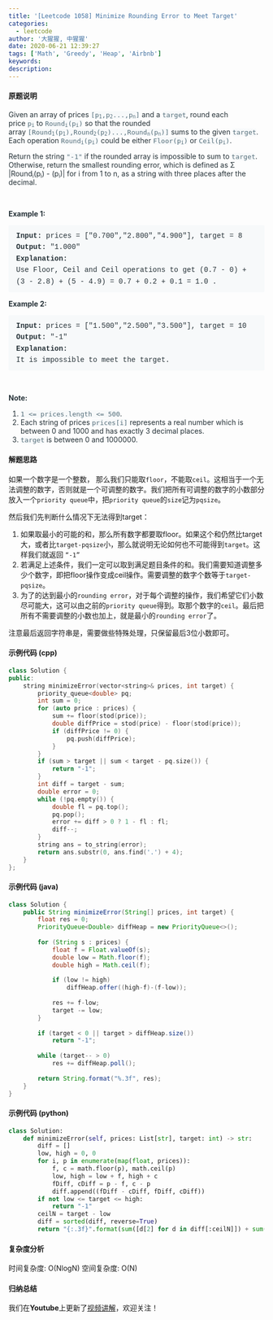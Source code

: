 ```yaml
---
title: '[Leetcode 1058] Minimize Rounding Error to Meet Target'
categories:
  - leetcode
author: '大猩猩, 中猩猩'
date: 2020-06-21 12:39:27
tags: ['Math', 'Greedy', 'Heap', 'Airbnb']
keywords: 
description:
---
```

#### 原题说明
<p style="font-size: 14px; margin-bottom: 1em; color: rgb(38, 50, 56); font-family: -apple-system, system-ui, &quot;Segoe UI&quot;, &quot;PingFang SC&quot;, &quot;Hiragino Sans GB&quot;, &quot;Microsoft YaHei&quot;, &quot;Helvetica Neue&quot;, Helvetica, Arial, sans-serif, &quot;Apple Color Emoji&quot;, &quot;Segoe UI Emoji&quot;, &quot;Segoe UI Symbol&quot;;">Given an array of prices&nbsp;<code style="font-family: monospace; font-size: 13px; color: rgb(84, 110, 122); background-color: rgb(247, 249, 250); border-radius: 3px;">[p<span style="font-size: 9.75px; line-height: 0; position: relative; vertical-align: baseline; bottom: -0.25em;">1</span>,p<span style="font-size: 9.75px; line-height: 0; position: relative; vertical-align: baseline; bottom: -0.25em;">2</span>...,p<span style="font-size: 9.75px; line-height: 0; position: relative; vertical-align: baseline; bottom: -0.25em;">n</span>]</code>&nbsp;and a&nbsp;<code style="font-family: monospace; font-size: 13px; color: rgb(84, 110, 122); background-color: rgb(247, 249, 250); border-radius: 3px;">target</code>, round each price&nbsp;<code style="font-family: monospace; font-size: 13px; color: rgb(84, 110, 122); background-color: rgb(247, 249, 250); border-radius: 3px;">p<span style="font-size: 9.75px; line-height: 0; position: relative; vertical-align: baseline; bottom: -0.25em;">i</span></code>&nbsp;to&nbsp;<code style="font-family: monospace; font-size: 13px; color: rgb(84, 110, 122); background-color: rgb(247, 249, 250); border-radius: 3px;">Round<span style="font-size: 9.75px; line-height: 0; position: relative; vertical-align: baseline; bottom: -0.25em;">i</span>(p<span style="font-size: 9.75px; line-height: 0; position: relative; vertical-align: baseline; bottom: -0.25em;">i</span>)</code>&nbsp;so that the rounded array&nbsp;<code style="font-family: monospace; font-size: 13px; color: rgb(84, 110, 122); background-color: rgb(247, 249, 250); border-radius: 3px;">[Round<span style="font-size: 9.75px; line-height: 0; position: relative; vertical-align: baseline; bottom: -0.25em;">1</span>(p<span style="font-size: 9.75px; line-height: 0; position: relative; vertical-align: baseline; bottom: -0.25em;">1</span>),Round<span style="font-size: 9.75px; line-height: 0; position: relative; vertical-align: baseline; bottom: -0.25em;">2</span>(p<span style="font-size: 9.75px; line-height: 0; position: relative; vertical-align: baseline; bottom: -0.25em;">2</span>)...,Round<span style="font-size: 9.75px; line-height: 0; position: relative; vertical-align: baseline; bottom: -0.25em;">n</span>(p<span style="font-size: 9.75px; line-height: 0; position: relative; vertical-align: baseline; bottom: -0.25em;">n</span>)]</code>&nbsp;sums to the given&nbsp;<code style="font-family: monospace; font-size: 13px; color: rgb(84, 110, 122); background-color: rgb(247, 249, 250); border-radius: 3px;">target</code>. Each operation&nbsp;<code style="font-family: monospace; font-size: 13px; color: rgb(84, 110, 122); background-color: rgb(247, 249, 250); border-radius: 3px;">Round<span style="font-size: 9.75px; line-height: 0; position: relative; vertical-align: baseline; bottom: -0.25em;">i</span>(p<span style="font-size: 9.75px; line-height: 0; position: relative; vertical-align: baseline; bottom: -0.25em;">i</span>)</code>&nbsp;could be either&nbsp;<code style="font-family: monospace; font-size: 13px; color: rgb(84, 110, 122); background-color: rgb(247, 249, 250); border-radius: 3px;">Floor(p<span style="font-size: 9.75px; line-height: 0; position: relative; vertical-align: baseline; bottom: -0.25em;">i</span>)</code>&nbsp;or&nbsp;<code style="font-family: monospace; font-size: 13px; color: rgb(84, 110, 122); background-color: rgb(247, 249, 250); border-radius: 3px;">Ceil(p<span style="font-size: 9.75px; line-height: 0; position: relative; vertical-align: baseline; bottom: -0.25em;">i</span>)</code>.</p><p style="font-size: 14px; margin-bottom: 1em; color: rgb(38, 50, 56); font-family: -apple-system, system-ui, &quot;Segoe UI&quot;, &quot;PingFang SC&quot;, &quot;Hiragino Sans GB&quot;, &quot;Microsoft YaHei&quot;, &quot;Helvetica Neue&quot;, Helvetica, Arial, sans-serif, &quot;Apple Color Emoji&quot;, &quot;Segoe UI Emoji&quot;, &quot;Segoe UI Symbol&quot;;">Return the string&nbsp;<code style="font-family: monospace; font-size: 13px; color: rgb(84, 110, 122); background-color: rgb(247, 249, 250); border-radius: 3px;">"-1"</code>&nbsp;if the rounded array is impossible to sum to&nbsp;<code style="font-family: monospace; font-size: 13px; color: rgb(84, 110, 122); background-color: rgb(247, 249, 250); border-radius: 3px;">target</code>. Otherwise, return the smallest rounding error, which is defined as Σ |Round<span style="font-size: 10.5px; line-height: 0; position: relative; vertical-align: baseline; bottom: -0.25em;">i</span>(p<span style="font-size: 10.5px; line-height: 0; position: relative; vertical-align: baseline; bottom: -0.25em;">i</span>) - (p<span style="font-size: 10.5px; line-height: 0; position: relative; vertical-align: baseline; bottom: -0.25em;">i</span>)| for&nbsp;<italic>i</italic>&nbsp;from 1 to&nbsp;<italic>n</italic>, as a string with three places after the decimal.</p><p style="font-size: 14px; margin-bottom: 1em; color: rgb(38, 50, 56); font-family: -apple-system, system-ui, &quot;Segoe UI&quot;, &quot;PingFang SC&quot;, &quot;Hiragino Sans GB&quot;, &quot;Microsoft YaHei&quot;, &quot;Helvetica Neue&quot;, Helvetica, Arial, sans-serif, &quot;Apple Color Emoji&quot;, &quot;Segoe UI Emoji&quot;, &quot;Segoe UI Symbol&quot;;">&nbsp;</p><p style="font-size: 14px; margin-bottom: 1em; color: rgb(38, 50, 56); font-family: -apple-system, system-ui, &quot;Segoe UI&quot;, &quot;PingFang SC&quot;, &quot;Hiragino Sans GB&quot;, &quot;Microsoft YaHei&quot;, &quot;Helvetica Neue&quot;, Helvetica, Arial, sans-serif, &quot;Apple Color Emoji&quot;, &quot;Segoe UI Emoji&quot;, &quot;Segoe UI Symbol&quot;;"><span style="font-weight: bolder;">Example 1:</span></p><pre style="font-family: SFMono-Regular, Consolas, &quot;Liberation Mono&quot;, Menlo, Courier, monospace; margin-bottom: 1em; background: rgb(247, 249, 250); padding: 10px 15px; color: rgb(38, 50, 56); line-height: 1.6; border-radius: 3px; white-space: pre-wrap;"><span style="font-weight: bolder;">Input: </span>prices = <span id="example-input-1-1">["0.700","2.800","4.900"]</span>, target = <span id="example-input-1-2">8</span>
<span style="font-weight: bolder;">Output: </span><span id="example-output-1">"1.000"</span>
<span style="font-weight: bolder;">Explanation: </span>
Use Floor, Ceil and Ceil operations to get (0.7 - 0) + (3 - 2.8) + (5 - 4.9) = 0.7 + 0.2 + 0.1 = 1.0 .
</pre><p style="font-size: 14px; margin-bottom: 1em; color: rgb(38, 50, 56); font-family: -apple-system, system-ui, &quot;Segoe UI&quot;, &quot;PingFang SC&quot;, &quot;Hiragino Sans GB&quot;, &quot;Microsoft YaHei&quot;, &quot;Helvetica Neue&quot;, Helvetica, Arial, sans-serif, &quot;Apple Color Emoji&quot;, &quot;Segoe UI Emoji&quot;, &quot;Segoe UI Symbol&quot;;"><span style="font-weight: bolder;">Example 2:</span></p><pre style="font-family: SFMono-Regular, Consolas, &quot;Liberation Mono&quot;, Menlo, Courier, monospace; margin-bottom: 1em; background: rgb(247, 249, 250); padding: 10px 15px; color: rgb(38, 50, 56); line-height: 1.6; border-radius: 3px; white-space: pre-wrap;"><span style="font-weight: bolder;">Input: </span>prices = <span id="example-input-2-1">["1.500","2.500","3.500"]</span>, target = <span id="example-input-2-2">10</span>
<span style="font-weight: bolder;">Output: </span><span id="example-output-2">"-1"</span>
<span style="font-weight: bolder;">Explanation: </span>
It is impossible to meet the target.
</pre><p style="font-size: 14px; margin-bottom: 1em; color: rgb(38, 50, 56); font-family: -apple-system, system-ui, &quot;Segoe UI&quot;, &quot;PingFang SC&quot;, &quot;Hiragino Sans GB&quot;, &quot;Microsoft YaHei&quot;, &quot;Helvetica Neue&quot;, Helvetica, Arial, sans-serif, &quot;Apple Color Emoji&quot;, &quot;Segoe UI Emoji&quot;, &quot;Segoe UI Symbol&quot;;">&nbsp;</p><p style="font-size: 14px; margin-bottom: 1em; color: rgb(38, 50, 56); font-family: -apple-system, system-ui, &quot;Segoe UI&quot;, &quot;PingFang SC&quot;, &quot;Hiragino Sans GB&quot;, &quot;Microsoft YaHei&quot;, &quot;Helvetica Neue&quot;, Helvetica, Arial, sans-serif, &quot;Apple Color Emoji&quot;, &quot;Segoe UI Emoji&quot;, &quot;Segoe UI Symbol&quot;;"><span style="font-weight: bolder;">Note:</span></p><ol style="margin-bottom: 1em; color: rgb(38, 50, 56); font-family: -apple-system, system-ui, &quot;Segoe UI&quot;, &quot;PingFang SC&quot;, &quot;Hiragino Sans GB&quot;, &quot;Microsoft YaHei&quot;, &quot;Helvetica Neue&quot;, Helvetica, Arial, sans-serif, &quot;Apple Color Emoji&quot;, &quot;Segoe UI Emoji&quot;, &quot;Segoe UI Symbol&quot;;"><li><code style="font-family: monospace; font-size: 13px; color: rgb(84, 110, 122); background-color: rgb(247, 249, 250); border-radius: 3px;">1 &lt;= prices.length &lt;= 500</code>.</li><li>Each string of prices&nbsp;<code style="font-family: monospace; font-size: 13px; color: rgb(84, 110, 122); background-color: rgb(247, 249, 250); border-radius: 3px;">prices[i]</code>&nbsp;represents a real number which is between 0 and 1000 and has exactly 3 decimal places.</li><li><code style="font-family: monospace; font-size: 13px; color: rgb(84, 110, 122); background-color: rgb(247, 249, 250); border-radius: 3px;">target</code>&nbsp;is between 0 and 1000000.</li></ol>
<!--more-->

#### 解题思路
如果一个数字是一个整数， 那么我们只能取`floor`，不能取`ceil`。这相当于一个无法调整的数字，否则就是一个可调整的数字。我们把所有可调整的数字的小数部分放入一个`priority queue`中，把`priority queue`的`size`记为`pqsize`。 

然后我们先判断什么情况下无法得到target：
1. 如果取最小的可能的和，那么所有数字都要取floor。如果这个和仍然比target大，或者比`target-pqsize`小，那么就说明无论如何也不可能得到`target`。这样我们就返回 `“-1”`
2. 若满足上述条件，我们一定可以取到满足题目条件的和。我们需要知道调整多少个数字，即把floor操作变成ceil操作。需要调整的数字个数等于`target-pqsize`。
3. 为了的达到最小的`rounding error`，对于每个调整的操作，我们希望它们小数尽可能大，这可以由之前的`priority queue`得到。取那个数字的`ceil`。最后把所有不需要调整的小数也加上，就是最小的`rounding error`了。

注意最后返回字符串是，需要做些特殊处理，只保留最后3位小数即可。

#### 示例代码 (cpp)
```cpp
class Solution {
public:
    string minimizeError(vector<string>& prices, int target) {
        priority_queue<double> pq;
        int sum = 0;
        for (auto price : prices) {
            sum += floor(stod(price));
            double diffPrice = stod(price) - floor(stod(price));
            if (diffPrice != 0) {
                pq.push(diffPrice);
            }
        }
        if (sum > target || sum < target - pq.size()) {
            return "-1";
        }
        int diff = target - sum;
        double error = 0;
        while (!pq.empty()) {
            double fl = pq.top();
            pq.pop();
            error += diff > 0 ? 1 - fl : fl;
            diff--;
        }        
        string ans = to_string(error);
        return ans.substr(0, ans.find('.') + 4);
    }
};
```

#### 示例代码 (java)
```java
class Solution {
    public String minimizeError(String[] prices, int target) {
        float res = 0;
        PriorityQueue<Double> diffHeap = new PriorityQueue<>();
        
        for (String s : prices) {
            float f = Float.valueOf(s);
            double low = Math.floor(f);
            double high = Math.ceil(f);
            
            if (low != high)
                diffHeap.offer((high-f)-(f-low));
            
            res += f-low;
            target -= low;
        }
        
        if (target < 0 || target > diffHeap.size())
            return "-1";
        
        while (target-- > 0)
            res += diffHeap.poll();
        
        return String.format("%.3f", res);
    }
}
```

#### 示例代码 (python)
```python
class Solution:
    def minimizeError(self, prices: List[str], target: int) -> str:
        diff = []
        low, high = 0, 0
        for i, p in enumerate(map(float, prices)):
            f, c = math.floor(p), math.ceil(p)
            low, high = low + f, high + c
            fDiff, cDiff = p - f, c - p
            diff.append((fDiff - cDiff, fDiff, cDiff))
        if not low <= target <= high:
            return "-1"
        ceilN = target - low
        diff = sorted(diff, reverse=True)
        return "{:.3f}".format(sum([d[2] for d in diff[:ceilN]]) + sum([d[1] for d in diff[ceilN:]]))
```

#### 复杂度分析
时间复杂度: O(NlogN)
空间复杂度: O(N)

#### 归纳总结
我们在**Youtube**上更新了[视频讲解](https://youtu.be/d35MHk_Krgc)，欢迎关注！